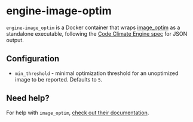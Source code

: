 # engine-image-optim

`engine-image_optim` is a Docker container that wraps
[image_optim](http://github.com/toy/image_optim) as a standalone executable,
following the [Code Climate Engine spec](https://github.com/codeclimate/spec)
for JSON output.

## Configuration

* `min_threshold` - minimal optimization threshold for an unoptimized image
  to be reported. Defaults to `5`.

## Need help?

For help with `image_optim`,
[check out their documentation](https://github.com/toy/image_optim).
